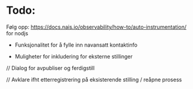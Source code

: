 # Todo:

Følg opp: https://docs.nais.io/observability/how-to/auto-instrumentation/ for nodjs

- Funksjonalitet for å fylle inn navansatt kontaktinfo

- Muligheter for inkludering for eksterne stillinger

// Dialog for avpubliser og ferdigstill

// Avklare ifht etterregistrering på eksisterende stilling / reåpne prosess
